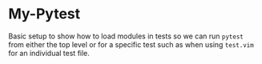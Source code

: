 # My-Pytest

Basic setup to show how to load modules in tests so we can run `pytest` from either the top level or for a specific test such as when using `test.vim` for an individual test file.
